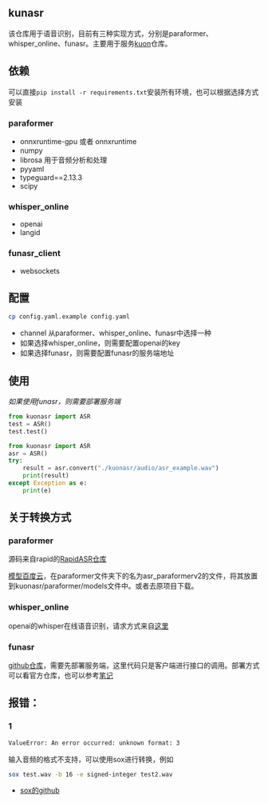 ## kunasr
该仓库用于语音识别，目前有三种实现方式，分别是paraformer、whisper_online、funasr。主要用于服务[kuon](https://github.com/lissettecarlr/kuon)仓库。

## 依赖

可以直接`pip install -r requirements.txt`安装所有环境，也可以根据选择方式安装

### paraformer

* onnxruntime-gpu 或者 onnxruntime
* numpy
* librosa 用于音频分析和处理
* pyyaml
* typeguard==2.13.3
* scipy

### whisper_online

* openai
* langid

### funasr_client

* websockets

## 配置
```bash
cp config.yaml.example config.yaml
```
* channel 从paraformer、whisper_online、funasr中选择一种
* 如果选择whisper_online，则需要配置openai的key
* 如果选择funasr，则需要配置funasr的服务端地址

## 使用

*如果使用funasr，则需要部署服务端*

```python
from kuonasr import ASR
test = ASR()
test.test()
```

```python
from kuonasr import ASR
asr = ASR()
try:
    result = asr.convert("./kuonasr/audio/asr_example.wav")
    print(result)
except Exception as e:
    print(e)
```


## 关于转换方式

### paraformer

源码来自rapid的[RapidASR仓库](https://github.com/RapidAI/RapidASR/blob/main/README.md)

[模型百度云](https://pan.baidu.com/s/1sY6ENdKcxM-X7bqK07RThg?pwd=kuon)，在paraformer文件夹下的名为asr_paraformerv2的文件，将其放置到kuonasr/paraformer/models文件中。或者去原项目下载。

### whisper_online

openai的whisper在线语音识别，请求方式来自[这里](https://platform.openai.com/docs/api-reference/audio)

### funasr

[github仓库](https://github.com/alibaba-damo-academy/FunASR)，需要先部署服务端，这里代码只是客户端进行接口的调用。部署方式可以看官方仓库，也可以参考[笔记](https://blog.kala.love/posts/cbe699d7/)


## 报错：

### 1
```bash
ValueError: An error occurred: unknown format: 3
```
输入音频的格式不支持，可以使用sox进行转换，例如
```bash
sox test.wav -b 16 -e signed-integer test2.wav
```
* [sox的github](https://github.com/chirlu/sox)
